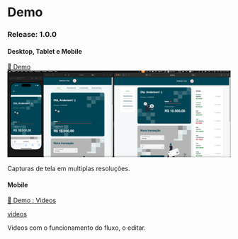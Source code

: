 # Demo

### Release: 1.0.0

#### Desktop, Tablet e Mobile

[🔗 Demo](./release_1.0.0/images/)
![alt text](release_1.0.0/images/demo_dashboard_completo_full.png)

Capturas de tela em multiplas resoluções.

#### Mobile

[🔗 Demo : Videos](./release_1.0.0/images/)

[videos](./release_1.0.0/videos/)

Videos com o funcionamento do fluxo, o editar.

